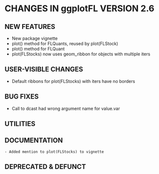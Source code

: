 # CHANGES IN ggplotFL VERSION 2.6

## NEW FEATURES
- New package vignette
- plot() method for FLQuants, reused by plot(FLStock)
- plot() method for FLQuant
- plot(FLStocks) now uses geom_ribbon for objects with multiple iters

## USER-VISIBLE CHANGES 
- Default ribbons for plot(FLStocks) with iters have no borders

## BUG FIXES
- Call to dcast had wrong argument name for value.var

## UTILITIES

## DOCUMENTATION
	- Added mention to plot(FLStocks) to vignette

## DEPRECATED & DEFUNCT
